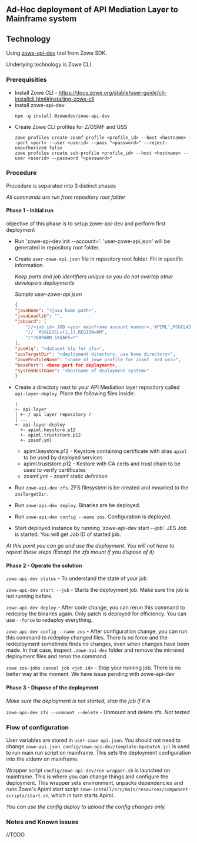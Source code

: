 ## Ad-Hoc deployment of API Mediation Layer to Mainframe system

## Technology

Using [zowe-api-dev](https://github.com/zowe/sample-spring-boot-api-service/blob/master/zowe-rest-api-sample-spring/docs/devtool.md
) tool from Zowe SDK.

Underlying technology is Zowe CLI.

### Prerequisities
 - Install Zowe CLI - https://docs.zowe.org/stable/user-guide/cli-installcli.html#installing-zowe-cli
 - Install zowe-api-dev
   ```
   npm -g install @zowedev/zowe-api-dev
   ```
 - Create Zowe CLI profiles for Z/OSMF and USS
   ```
   zowe profiles create zosmf-profile <profile_id> --host <hostname> --port <port> --user <userid> --pass "<password>" --reject-unauthorized false
   zowe profiles create ssh-profile <profile_id> --host <hostname> --user <userid> --password "<password>"
   ```
### Procedure

Procedure is separated into 3 distinct phases

*All commands are run from repository root folder*

#### Phase 1 - Initial run

objective of this phase is to setup zowe-api-dev and perform first deployment

 - Run 'zowe-api-dev init --account=<mf-account-id>'. 'user-zowe-api.json' will be generated in repository root folder.

  - Create `user-zowe-api.json` file in repository root folder. Fill in specific information. 
  
    *Keep ports and job identifiers unique so you do not overlap other developers deployments*

    *Sample user-zowe-api.json*
    ```json
    {
    "javaHome": "<java home path>",
    "javaLoadlib": "",
    "jobcard": [
        "//<job id> JOB <your mainframe account number>,'APIML',MSGCLASS=A,CLASS=A,",
        "//  MSGLEVEL=(1,1),REGION=0M",
        "/*JOBPARM SYSAFF=*"
    ],
    "zosHlq": "<dataset hlq for zfs>",
    "zosTargetDir": "<deployment directory, use home directory>",
    "zoweProfileName": "<name of zowe profile for zosmf  and uss>",
    "basePort": <base port for deployment>,
    "systemHostname": "<hostname of deployment system>"
    }
    ```
 - Create a directory next to your API Mediation layer repository called `api-layer-deploy`. Place the following files inside:

   ```
   |
   +- api-layer
   | +- / api layer repository /
   | ...
   +- api-layer-deploy
     +- apiml.keystore.p12
     +- apiml.truststore.p12
     +- zosmf.yml
   ```

    - apiml.keystore.p12 - Keystore containing certificate with alias `apiml` to be used by deployed services
    - apiml.truststore.p12 - Kestore with CA certs and trust chain to be used to verify certificates
    - zosmf.yml - zosmf static definition

 - Run `zowe-api-dev zfs`. ZFS filesystem is be created and mounted to the `zosTargetDir`.
 
 - Run `zowe-api-dev deploy`. Binaries are be deployed. 
 
 - Run `zowe-api-dev config --name zos`. Configuration is deployed.
 
 - Start deployed instance by running 'zowe-api-dev start --job'. JES Job is started. You will get Job ID of started job.

 *At this point you can go and use the deployment. You will not have to repeat these steps (Except the zfs mount if you dispose of it)*

#### Phase 2 - Operate the solution

`zowe-api-dev status` - To understand the state of your job

`zowe-api-dev start --job` - Starts the deployment job. Make sure the job is not running before.

`zowe-api-dev deploy` - After code change, you can rerun this command to redeploy the binaries again. Only patch is deployed for efficiency. You can use `--force` to redeploy everything.

`zowe-api-dev config --name zos` - After configuration change, you can run this command to redeploy changed files. There is no force and the redeployment sometimes finds no changes, even when changes have been made. In that case, inspect `.zowe-api-dev` folder and remove the mirrored deployment files and rerun the command.

`zowe zos-jobs cancel job <job id>` - Stop your running job. There is no better way at the moment. We have issue pending with zowe-api-dev

#### Phase 3 - Dispose of the deployment

*Make sure the deployment is not started, stop the job if it is*

`zowe-api-dev zfs --unmount --delete` - Unmount and delete zfs. *Not tested*

### Flow of configuration

User variables are stored in `user-zowe-api.json`. You should not need to change `zowe-api.json`. `config/zowe-api-dev/template-bpxbatch.jcl` is used to run main run script on mainframe. This sets the deployment configuration into the stdenv on mainframe.

Wrapper script `config/zowe-api-dev/run-wrapper.sh` is launched on mainframe. This is where you can change things and configure the deployment. This wrapper sets environment, unpacks dependencies and runs Zowe's Apiml start script `zowe-install/src/main/resources/component-scripts/start.sh`, which in turn starts Apiml.

*You can use the config deploy to upload the config changes only.*

### Notes and Known issues

//TODO